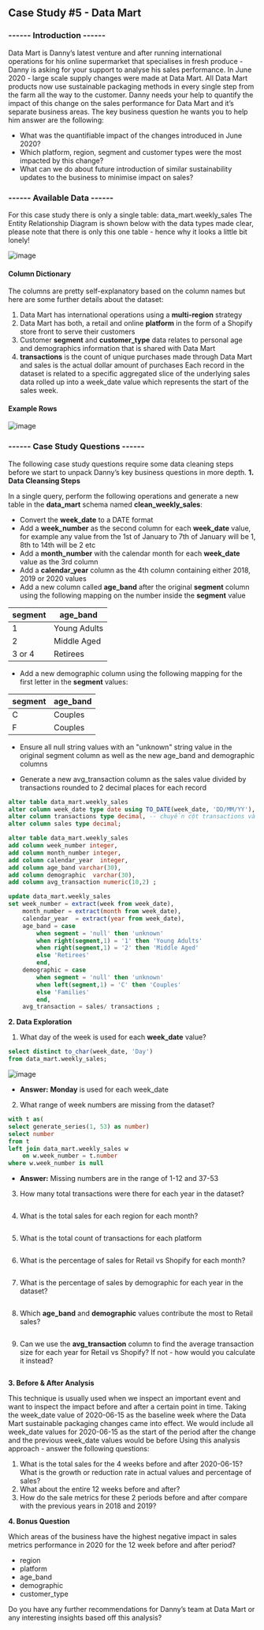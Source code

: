 ## Case Study #5 - Data Mart

### ------ Introduction ------
Data Mart is Danny’s latest venture and after running international operations for his online supermarket that specialises in fresh produce - Danny is asking for your support to analyse his sales performance.
In June 2020 - large scale supply changes were made at Data Mart. All Data Mart products now use sustainable packaging methods in every single step from the farm all the way to the customer.
Danny needs your help to quantify the impact of this change on the sales performance for Data Mart and it’s separate business areas.
The key business question he wants you to help him answer are the following:
- What was the quantifiable impact of the changes introduced in June 2020?
- Which platform, region, segment and customer types were the most impacted by this change?
- What can we do about future introduction of similar sustainability updates to the business to minimise impact on sales?
  
### ------ Available Data ------
For this case study there is only a single table: data_mart.weekly_sales
The Entity Relationship Diagram is shown below with the data types made clear, please note that there is only this one table - hence why it looks a little bit lonely!

![image](https://github.com/hanchihl/8-Week-SQL-Challenge/assets/89310493/116a3710-584a-4693-9470-da6a792a068a)

#### Column Dictionary
The columns are pretty self-explanatory based on the column names but here are some further details about the dataset:
1. Data Mart has international operations using a **multi-region** strategy
2. Data Mart has both, a retail and online **platform** in the form of a Shopify store front to serve their customers
3. Customer **segment** and **customer_type** data relates to personal age and demographics information that is shared with Data Mart
4. **transactions** is the count of unique purchases made through Data Mart and sales is the actual dollar amount of purchases
Each record in the dataset is related to a specific aggregated slice of the underlying sales data rolled up into a week_date value which represents the start of the sales week.
#### Example Rows
![image](https://github.com/hanchihl/8-Week-SQL-Challenge/assets/89310493/d693f93b-3bb5-4949-928d-dee9ad80fc5c)

### ------ Case Study Questions ------
The following case study questions require some data cleaning steps before we start to unpack Danny’s key business questions in more depth.
**1. Data Cleansing Steps**

In a single query, perform the following operations and generate a new table in the **data_mart** schema named **clean_weekly_sales**:
- Convert the **week_date** to a DATE format
- Add a **week_number** as the second column for each **week_date** value, for example any value from the 1st of January to 7th of January will be 1, 8th to 14th will be 2 etc
- Add a **month_number** with the calendar month for each **week_date** value as the 3rd column
- Add a **calendar_year** column as the 4th column containing either 2018, 2019 or 2020 values
- Add a new column called **age_band** after the original **segment** column using the following mapping on the number inside the **segment** value

|segment|	age_band|
|------|-----|
|1|	Young Adults|
|2|	Middle Aged|
|3 or 4|	Retirees|

- Add a new demographic column using the following mapping for the first letter in the **segment** values:

|segment|	age_band|
|------|-----|
|C|	Couples|
|F|	Couples|

- Ensure all null string values with an "unknown" string value in the original segment column as well as the new age_band and demographic columns

- Generate a new avg_transaction column as the sales value divided by transactions rounded to 2 decimal places for each record
```` sql
alter table data_mart.weekly_sales
alter column week_date type date using TO_DATE(week_date, 'DD/MM/YY'), --Chuyển cột date sang type date
alter column transactions type decimal, -- chuyển cột transactions và sales sang type decimal để tính cột avg_transaction sang số thập phân
alter column sales type decimal;

alter table data_mart.weekly_sales
add column week_number integer,
add column month_number integer,
add column calendar_year  integer,
add column age_band varchar(30),
add column demographic  varchar(30),
add column avg_transaction numeric(10,2) ;

update data_mart.weekly_sales
set week_number = extract(week from week_date),
 	month_number = extract(month from week_date),
 	calendar_year  = extract(year from week_date),
    age_band = case 
      	when segment = 'null' then 'unknown'
      	when right(segment,1) = '1' then 'Young Adults'
      	when right(segment,1) = '2' then 'Middle Aged'
        else 'Retirees'
        end,
    demographic = case
    	when segment = 'null' then 'unknown'
        when left(segment,1) = 'C' then 'Couples'
        else 'Families'
        end,
    avg_transaction = sales/ transactions ;
````
   
**2. Data Exploration**

1. What day of the week is used for each **week_date** value?
```` sql
select distinct to_char(week_date, 'Day')
from data_mart.weekly_sales;
````
![image](https://github.com/hanchihl/8-Week-SQL-Challenge/assets/89310493/e883ca6c-5647-423a-8743-2d06b73cb78b)

- **Answer:** **Monday** is used for each week_date

2. What range of week numbers are missing from the dataset?
```` sql
with t as(
select generate_series(1, 53) as number)
select number
from t
left join data_mart.weekly_sales w
	on w.week_number = t.number
where w.week_number is null
````
- **Answer:** Missing numbers are in the range of 1-12 and 37-53
3. How many total transactions were there for each year in the dataset?
```` sql

````
4. What is the total sales for each region for each month?
```` sql

````
5. What is the total count of transactions for each platform
```` sql

````
6. What is the percentage of sales for Retail vs Shopify for each month?
```` sql

````
7. What is the percentage of sales by demographic for each year in the dataset?
```` sql

````
8. Which **age_band** and **demographic** values contribute the most to Retail sales?
```` sql

````
9. Can we use the **avg_transaction** column to find the average transaction size for each year for Retail vs Shopify? If not - how would you calculate it instead?
```` sql

````  
**3. Before & After Analysis**

This technique is usually used when we inspect an important event and want to inspect the impact before and after a certain point in time.
Taking the week_date value of 2020-06-15 as the baseline week where the Data Mart sustainable packaging changes came into effect.
We would include all week_date values for 2020-06-15 as the start of the period after the change and the previous week_date values would be before
Using this analysis approach - answer the following questions:
1. What is the total sales for the 4 weeks before and after 2020-06-15? What is the growth or reduction rate in actual values and percentage of sales?
2. What about the entire 12 weeks before and after?
3. How do the sale metrics for these 2 periods before and after compare with the previous years in 2018 and 2019?

**4. Bonus Question**

Which areas of the business have the highest negative impact in sales metrics performance in 2020 for the 12 week before and after period?
- region
- platform
- age_band
- demographic
- customer_type
  
Do you have any further recommendations for Danny’s team at Data Mart or any interesting insights based off this analysis?



